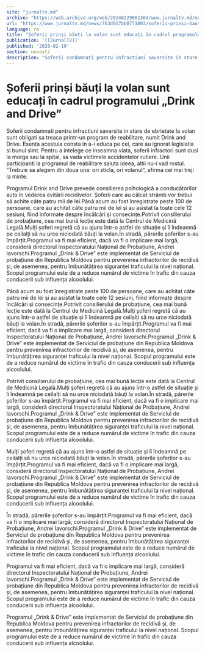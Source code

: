```yaml
---
site: "jurnaltv.md"
archive: "https://web.archive.org/web/20240229061304/www.jurnaltv.md/news/763d017bb0771803/soferii-prinsi-bauti-la-volan-sunt-educati-in-cadrul-"
url: "https://www.jurnaltv.md/news/763d017bb0771803/soferii-prinsi-bauti-la-volan-sunt-educati-in-cadrul-"
language: ro
title: "Șoferii prinși băuți la volan sunt educați în cadrul programului „Drink and Drive”"
publication: '[[JurnalTV]]'
published: '2020-02-19'
section: novosti
description: "Soferii condamnati pentru infractiuni savarsite in stare de ebrietate la volan sunt obligati sa treaca printr-un program de reabilitare, numit Drink and Drive. Esenta acestuia consta in a-i educa pe cei, care au ignorat legislatia si bunul simt. Pentru a intelege ce inseamna viata, soferii infractori sunt dusi la morga sau la spital, sa vada victimele accidentelor rutiere. Unii participanti la programul de reabilitare saluta ideea, altii nu-i vad rostul. ”Trebuie sa alegem din doua una: ori sticla, ori volanul”, afirma cei mai treji la minte."
---
```


# Șoferii prinși băuți la volan sunt educați în cadrul programului „Drink and Drive”

Soferii condamnati pentru infractiuni savarsite in stare de ebrietate la volan sunt obligati sa treaca printr-un program de reabilitare, numit Drink and Drive. Esenta acestuia consta in a-i educa pe cei, care au ignorat legislatia si bunul simt. Pentru a intelege ce inseamna viata, soferii infractori sunt dusi la morga sau la spital, sa vada victimele accidentelor rutiere. Unii participanti la programul de reabilitare saluta ideea, altii nu-i vad rostul. ”Trebuie sa alegem din doua una: ori sticla, ori volanul”, afirma cei mai treji la minte.

Programul Drink and Drive prevede consilierea psihologică a conducătorilor auto în vederea evitării recidivelor. Șoferii care au călcat strâmb vor trebui să achite câte patru mii de lei.Până acum au fost înregistrate peste 100 de persoane, care au achitat câte patru mii de lei și au asistat la toate cele 12 sesiuni, fiind informate despre încălcări și consecințe.Potrivit consilierului de probațiune, cea mai bună lecție este dată la Centrul de Medicină Legală.Mulți șoferi regretă că au ajuns într-o astfel de situație și îi îndeamnă pe ceilalți să nu urce niciodată băuți la volan.În stradă, părerile șoferilor s-au împărțit.Programul va fi mai eficient, dacă va fi o implicare mai largă, consideră directorul Inspectoratului Național de Probațiune, Andrei Iavorschi.Programul „Drink & Drive” este implementat de Serviciul de probațiune din Republica Moldova pentru prevenirea infractorilor de recidivă și, de asemenea, pentru îmbunătățirea siguranței traficului la nivel național. Scopul programului este de a reduce numărul de victime în trafic din cauza conducerii sub influența alcoolului.

Până acum au fost înregistrate peste 100 de persoane, care au achitat câte patru mii de lei și au asistat la toate cele 12 sesiuni, fiind informate despre încălcări și consecințe.Potrivit consilierului de probațiune, cea mai bună lecție este dată la Centrul de Medicină Legală.Mulți șoferi regretă că au ajuns într-o astfel de situație și îi îndeamnă pe ceilalți să nu urce niciodată băuți la volan.În stradă, părerile șoferilor s-au împărțit.Programul va fi mai eficient, dacă va fi o implicare mai largă, consideră directorul Inspectoratului Național de Probațiune, Andrei Iavorschi.Programul „Drink & Drive” este implementat de Serviciul de probațiune din Republica Moldova pentru prevenirea infractorilor de recidivă și, de asemenea, pentru îmbunătățirea siguranței traficului la nivel național. Scopul programului este de a reduce numărul de victime în trafic din cauza conducerii sub influența alcoolului.

Potrivit consilierului de probațiune, cea mai bună lecție este dată la Centrul de Medicină Legală.Mulți șoferi regretă că au ajuns într-o astfel de situație și îi îndeamnă pe ceilalți să nu urce niciodată băuți la volan.În stradă, părerile șoferilor s-au împărțit.Programul va fi mai eficient, dacă va fi o implicare mai largă, consideră directorul Inspectoratului Național de Probațiune, Andrei Iavorschi.Programul „Drink & Drive” este implementat de Serviciul de probațiune din Republica Moldova pentru prevenirea infractorilor de recidivă și, de asemenea, pentru îmbunătățirea siguranței traficului la nivel național. Scopul programului este de a reduce numărul de victime în trafic din cauza conducerii sub influența alcoolului.

Mulți șoferi regretă că au ajuns într-o astfel de situație și îi îndeamnă pe ceilalți să nu urce niciodată băuți la volan.În stradă, părerile șoferilor s-au împărțit.Programul va fi mai eficient, dacă va fi o implicare mai largă, consideră directorul Inspectoratului Național de Probațiune, Andrei Iavorschi.Programul „Drink & Drive” este implementat de Serviciul de probațiune din Republica Moldova pentru prevenirea infractorilor de recidivă și, de asemenea, pentru îmbunătățirea siguranței traficului la nivel național. Scopul programului este de a reduce numărul de victime în trafic din cauza conducerii sub influența alcoolului.

În stradă, părerile șoferilor s-au împărțit.Programul va fi mai eficient, dacă va fi o implicare mai largă, consideră directorul Inspectoratului Național de Probațiune, Andrei Iavorschi.Programul „Drink & Drive” este implementat de Serviciul de probațiune din Republica Moldova pentru prevenirea infractorilor de recidivă și, de asemenea, pentru îmbunătățirea siguranței traficului la nivel național. Scopul programului este de a reduce numărul de victime în trafic din cauza conducerii sub influența alcoolului.

Programul va fi mai eficient, dacă va fi o implicare mai largă, consideră directorul Inspectoratului Național de Probațiune, Andrei Iavorschi.Programul „Drink & Drive” este implementat de Serviciul de probațiune din Republica Moldova pentru prevenirea infractorilor de recidivă și, de asemenea, pentru îmbunătățirea siguranței traficului la nivel național. Scopul programului este de a reduce numărul de victime în trafic din cauza conducerii sub influența alcoolului.

Programul „Drink & Drive” este implementat de Serviciul de probațiune din Republica Moldova pentru prevenirea infractorilor de recidivă și, de asemenea, pentru îmbunătățirea siguranței traficului la nivel național. Scopul programului este de a reduce numărul de victime în trafic din cauza conducerii sub influența alcoolului.
